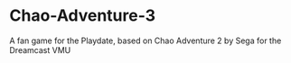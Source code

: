 # Chao-Adventure-3
A fan game for the Playdate, based on Chao Adventure 2 by Sega for the Dreamcast VMU
